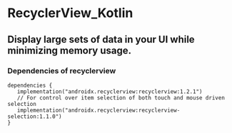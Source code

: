 # RecyclerView_Kotlin
## Display large sets of data in your UI while minimizing memory usage.
### Dependencies of recyclerview 
 ``` 
 dependencies {
    implementation("androidx.recyclerview:recyclerview:1.2.1")
    // For control over item selection of both touch and mouse driven selection
    implementation("androidx.recyclerview:recyclerview-selection:1.1.0")
}
```

